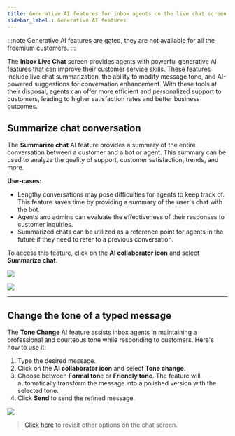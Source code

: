 ```yaml
---
title: Generative AI features for inbox agents on the live chat screen
sidebar_label : Generative AI features
---
```


:::note 
Generative AI features are gated, they are not available for all the freemium customers.
:::

The **Inbox Live Chat** screen provides agents with powerful generative AI features that can improve their customer service skills. These features include live chat summarization, the ability to modify message tone, and AI-powered suggestions for conversation enhancement. With these tools at their disposal, agents can offer more efficient and personalized support to customers, leading to higher satisfaction rates and better business outcomes.


## Summarize chat conversation 

The **Summarize chat** AI feature provides a summary of the entire conversation between a customer and a bot or agent. This summary can be used to analyze the quality of support, customer satisfaction, trends, and more.

**Use-cases:** 
- Lengthy conversations may pose difficulties for agents to keep track of. This feature saves time by providing a summary of the user's chat with the bot.
- Agents and admins can evaluate the effectiveness of their responses to customer inquiries.
- Summarized chats can be utilized as a reference point for agents in the future if they need to refer to a previous conversation.

To access this feature, click on the **AI collaborator icon** and select **Summarize chat**.

![](https://i.imgur.com/Xi8Vqn9.png)

![](https://i.imgur.com/2X03K8b.png)


----

## Change the tone of a typed message

The **Tone Change** AI feature assists inbox agents in maintaining a professional and courteous tone while responding to customers. Here's how to use it:
1. Type the desired message.
2. Click on the **AI collaborator icon** and select **Tone change**.
3. Choose between **Formal ton**e or **Friendly tone**. The feature will automatically transform the message into a polished version with the selected tone.
4. Click **Send** to send the refined message.

![](https://i.imgur.com/dqjDKDI.png)

<!--
--- 

## AI Suggestions for conversation improvement

The **Reply suggestion** feature is designed to support inbox agents in their customer interactions by providing helpful suggestions for replies. Its main goal is to help agents maintain a low response time.

By combining predictive text suggestions with easy access to knowledge sources, the feature helps agents maintain high-quality customer support without extensive training or reliance on canned responses. This leads to enhanced customer satisfaction and builds stronger relationships between the company and its customers.

![](https://hackmd.io/_uploads/rykNyzrsn.png)

Here's how the feature works:

1. **Prediction of next possible responses**: AI Assist utilizes advanced language models (LLMs) and Generative AI to analyze the customer's input and predict potential responses that the agent can send. Based on the context of the conversation and the customer's query, the system generates **three** best suggestions for the agent to consider.
2. **Simplified reply process**: Instead of typing out the entire response, agents can simply choose from the three suggested replies. This streamlines the process and saves valuable time, especially during high-volume periods or when dealing with numerous inquiries.
3. **Full visibility of suggestions**: To ensure agents have complete control and understanding of the responses, they can hover over each suggestion to view the entire text on the reply screen. This allows agents to evaluate each option thoroughly before making a decision.


4. **Access to various knowledge sources**: There may be situations where agents need to refer to external knowledge sources, such as knowledge bases, documents, or past interactions. With a single click of a button (AI Assist), agents can access information from multiple sources, including:
    - **Website URLs added in Studio's Knowledge Base**: Agents can fetch relevant information from the company's knowledge base to provide accurate responses.
    - **Manually uploaded documents in Studio's Doc Cog**: Agents can access important documents and resources to address customer queries effectively.
    - **Knowledge Base articles created in Inbox**: Agents can use internal knowledge base articles to find resolutions quickly.




    - **Records of past live chats and email tickets in Inbox**: Agents can refer to previous interactions to ensure consistency and provide informed responses.

-->

> [Click here](https://docs.yellow.ai/docs/platform_concepts/inbox/chats/chatscreen#--1-chat-conversation-screen) to revisit other options on the chat screen. 